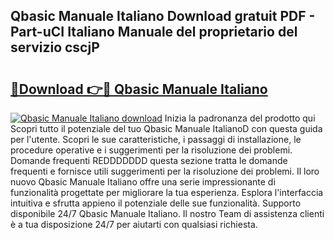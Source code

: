 ## Qbasic Manuale Italiano Download gratuit PDF - Part-uCI Italiano Manuale del proprietario del servizio cscjP

# <h2><a href="http://dfg0l0.blite.top/?on=Qbasic+Manuale+Italiano">🔗Download 👉🔴 Qbasic Manuale Italiano</a></h2>

[![Qbasic Manuale Italiano download](https://i.imgur.com/lujVjoI.png)](http://dfg0l0.blite.top/?on=Qbasic+Manuale+Italiano)
Inizia la padronanza del prodotto qui Scopri tutto il potenziale del tuo Qbasic Manuale ItalianoD con questa guida per l'utente. Scopri le sue caratteristiche, i passaggi di installazione, le procedure operative e i suggerimenti per la risoluzione dei problemi. Domande frequenti REDDDDDDD questa sezione tratta le domande frequenti e fornisce utili suggerimenti per la risoluzione dei problemi. Il loro nuovo Qbasic Manuale Italiano offre una serie impressionante di funzionalità progettate per migliorare la tua esperienza. Esplora l'interfaccia intuitiva e sfrutta appieno il potenziale delle sue funzionalità. Supporto disponibile 24/7 Qbasic Manuale Italiano. Il nostro Team di assistenza clienti è a tua disposizione 24/7 per aiutarti con qualsiasi richiesta.
